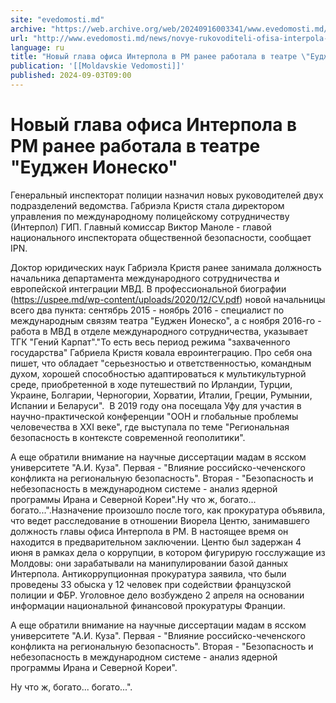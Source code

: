 ```yaml
---
site: "evedomosti.md"
archive: "https://web.archive.org/web/20240916003341/www.evedomosti.md/news/novye-rukovoditeli-ofisa-interpola-v-moldove"
url: "http://www.evedomosti.md/news/novye-rukovoditeli-ofisa-interpola-v-moldove"
language: ru
title: "Новый глава офиса Интерпола в РМ ранее работала в театре \"Еуджен Ионеско\""
publication: '[[Moldavskie Vedomosti]]'
published: 2024-09-03T09:00
---
```


# Новый глава офиса Интерпола в РМ ранее работала в театре "Еуджен Ионеско"

Генеральный инспекторат полиции назначил новых руководителей двух подразделений ведомства. Габриэла Кристя стала директором управления по международному полицейскому сотрудничеству (Интерпол) ГИП. Главный комиссар Виктор Маноле - главой национального инспектората общественной безопасности, сообщает IPN.

Доктор юридических наук Габриэла Кристя ранее занимала должность начальника департамента международного сотрудничества и европейской интеграции МВД. В профессиональной биографии (https://uspee.md/wp-content/uploads/2020/12/CV.pdf) новой начальницы всего два пункта: сентябрь 2015 - ноябрь 2016 - специалист по международным связям театра "Еуджен Ионеско", а с ноября 2016-го - работа в МВД в отделе международного сотрудничества, указывает ТГК "Гений Карпат"."То есть весь период режима "захваченного государства" Габриела Кристя ковала евроинтеграцию. Про себя она пишет, что обладает "серьезностью и ответственностью, командным духом, хорошей способностью адаптироваться к мультикультурной среде, приобретенной в ходе путешествий по Ирландии, Турции, Украине, Болгарии, Черногории, Хорватии, Италии, Греции, Румынии, Испании и Беларуси".  В 2019 году она посещала Уфу для участия в научно-практической конференции "ООН и глобальные проблемы человечества в ХХI веке", где выступала по теме "Региональная безопасность в контексте современной геополитики".

А еще обратили внимание на научные диссертации мадам в ясском университете "А.И. Куза". Первая - "Влияние российско-чеченского конфликта на региональную безопасность". Вторая - "Безопасность и небезопасность в международном системе - анализ ядерной программы Ирана и Северной Кореи".Ну что ж, богато... богато...".Назначение произошло после того, как прокуратура объявила, что ведет расследование в отношении Виорела Центю, занимавшего должность главы офиса Интерпола в РМ. В настоящее время он находится в предварительном заключении. Центю был задержан 4 июня в рамках дела о коррупции, в котором фигурирую госслужащие из Молдовы: они зарабатывали на манипулировании базой данных Интерпола. Антикоррупционная прокуратура заявила, что были проведены 33 обыска у 12 человек при содействии французской полиции и ФБР. Уголовное дело возбуждено 2 апреля на основании информации национальной финансовой прокуратуры Франции.

А еще обратили внимание на научные диссертации мадам в ясском университете "А.И. Куза". Первая - "Влияние российско-чеченского конфликта на региональную безопасность". Вторая - "Безопасность и небезопасность в международном системе - анализ ядерной программы Ирана и Северной Кореи".

Ну что ж, богато... богато...".